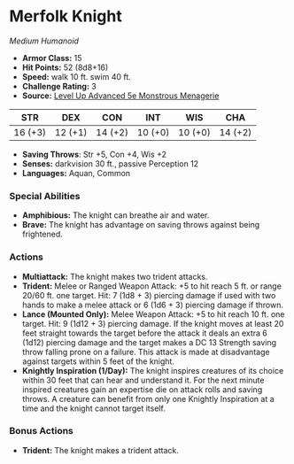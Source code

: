 # Merfolk Knight

*Medium* *Humanoid*

- **Armor Class:** 15
- **Hit Points:** 52 (8d8+16)
- **Speed:** walk 10 ft. swim 40 ft.
- **Challenge Rating:** 3
- **Source:** [Level Up Advanced 5e Monstrous Menagerie](https://www.levelup5e.com)

| STR | DEX | CON | INT | WIS | CHA |
| --- | --- | --- | --- | --- | --- |
| 16 (+3) | 12 (+1) | 14 (+2) | 10 (+0) | 10 (+0) | 14 (+2) |

- **Saving Throws**: Str +5, Con +4, Wis +2
- **Senses:** darkvision 30 ft., passive Perception 12
- **Languages:** Aquan, Common
### Special Abilities
- **Amphibious:** The knight can breathe air and water.
- **Brave:** The knight has advantage on saving throws against being frightened.
### Actions
- **Multiattack:** The knight makes two trident attacks.
- **Trident:** Melee or Ranged Weapon Attack: +5 to hit  reach 5 ft. or range 20/60 ft.  one target. Hit: 7 (1d8 + 3) piercing damage if used with two hands to make a melee attack  or 6 (1d6 + 3) piercing damage if thrown.
- **Lance (Mounted Only):** Melee Weapon Attack: +5 to hit  reach 10 ft.  one target. Hit: 9 (1d12 + 3) piercing damage. If the knight moves at least 20 feet straight towards the target before the attack  it deals an extra 6 (1d12) piercing damage  and the target makes a DC 13 Strength saving throw  falling prone on a failure. This attack is made at disadvantage against targets within 5 feet of the knight.
- **Knightly Inspiration (1/Day):** The knight inspires creatures of its choice within 30 feet that can hear and understand it. For the next minute  inspired creatures gain an expertise die on attack rolls and saving throws. A creature can benefit from only one Knightly Inspiration at a time  and the knight cannot target itself.
### Bonus Actions
- **Trident:** The knight makes a trident attack.

